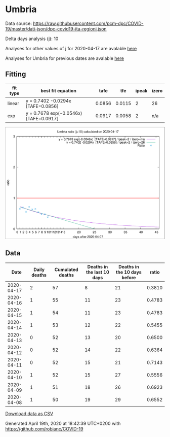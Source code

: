 # Umbria

Data source: https://raw.githubusercontent.com/pcm-dpc/COVID-19/master/dati-json/dpc-covid19-ita-regioni.json

Delta days analysis (j): 10

Analyses for other values of j for 2020-04-17 are avalable [here](../2020-04-17/README.md)

Analyses for Umbria for previous dates are avalable [here](../README.md)

## Fitting 
|fit type|best fit equation|tafe|tfe|ipeak|izero|
|-------|-----|--------|------|---|---|
|linear|y = 0.7402 -0.0294x  [TAFE=0.0856]|0.0856|0.0115|2|26|
|exp|y = 0.7678 exp(-0.0546x)  [TAFE=0.0917]|0.0917|0.0058|2|n/a|

![Plot](COVID-19_umbria_j10_2020-04-17.png)

## Data
|Date|Daily deaths|Cumulated deaths|Deaths in the last 10 days|Deaths in the 10 days before|ratio|
|----|----------|-----------|-------|--------------------|-----|
|2020-04-17|2|57|8|21|0.3810|
|2020-04-16|1|55|11|23|0.4783|
|2020-04-15|1|54|11|23|0.4783|
|2020-04-14|1|53|12|22|0.5455|
|2020-04-13|0|52|13|20|0.6500|
|2020-04-12|0|52|14|22|0.6364|
|2020-04-11|0|52|15|21|0.7143|
|2020-04-10|1|52|15|27|0.5556|
|2020-04-09|1|51|18|26|0.6923|
|2020-04-08|1|50|19|29|0.6552|

[Download data as CSV](COVID-19_umbria_j10_2020-04-17.csv)

Generated April 19th, 2020 at 18:42:39 UTC+0200 with https://github.com/robianc/COVID-19
